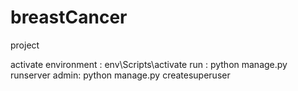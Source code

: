 # breastCancer
project


activate environment : env\Scripts\activate
run : python manage.py runserver
admin: python manage.py createsuperuser

<link a href="https://www.facebook.com/nirajmams.1999/"></link>
